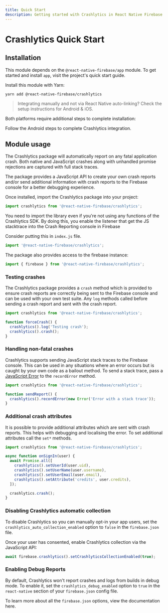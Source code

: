 ```yaml
---
title: Quick Start
description: Getting started with Crashlytics in React Native Firebase
---
```


# Crashlytics Quick Start

## Installation

This module depends on the `@react-native-firebase/app` module. To get started and install `app`,
visit the project's <Anchor version={false} group={false} href="/quick-start">quick start</Anchor> guide.

Install this module with Yarn:

```bash
yarn add @react-native-firebase/crashlytics
```

> Integrating manually and not via React Native auto-linking? Check the setup instructions for <Anchor version group href="/android">Android</Anchor> & <Anchor version group href="/ios">iOS</Anchor>.

Both platforms require additional steps to complete installation:

<Grid columns="2">
	<Block
		title="Android: Additional Steps"
		to="/android-setup"
		icon="android"
		color="#4CAF50"
	>
		Follow the Android steps to complete Crashlytics integration.
  </Block>
</Grid>

## Module usage

The Crashlytics package will automatically report on any fatal application crash. Both native and JavaScript
crashes along with unhandled promise rejections are captured with full stack traces.

The package provides a JavaScript API to create your own crash reports and/or send additional information
with crash reports to the Firebase console for a better debugging experience.

Once installed, import the Crashlytics package into your project:

```js
import crashlytics from '@react-native-firebase/crashlytics';
```

You need to import the library even if you're not using any functions of the Crashlytics SDK. By doing this, you enable the listener that get the JS stacktrace into the Crash Reporting console in Firebase

Consider putting this in `index.js` file.

```js
import '@react-native-firebase/crashlytics';
```

The package also provides access to the firebase instance:

```js
import { firebase } from '@react-native-firebase/crashlytics';
```

### Testing crashes

The Crashlytics package provides a `crash` method which is provided to ensure crash reports are correctly
being sent to the Firebase console and can be used with your own test suite. Any `log` methods called before
sending a crash report and sent with the crash report.

```js
import crashlytics from '@react-native-firebase/crashlytics';

function forceCrash() {
  crashlytics().log('Testing crash');
  crashlytics().crash();
}
```

### Handling non-fatal crashes

Crashlytics supports sending JavaScript stack traces to the Firebase console. This can be used in any situations
where an error occurs but is caught by your own code as a bailout method. To
send a stack trace, pass a [JavaScript Error](https://developer.mozilla.org/en-US/docs/Web/JavaScript/Reference/Global_Objects/Error)
to the `recordError` method.

```js
import crashlytics from '@react-native-firebase/crashlytics';

function sendReport() {
  crashlytics().recordError(new Error('Error with a stack trace'));
}
```

### Additional crash attributes

It is possible to provide additional attributes which are sent with crash reports. This helps with debugging and
localising the error. To set additional attributes call the `set*` methods.

```js
import crashlytics from '@react-native-firebase/crashlytics';

async function onSignIn(user) {
  await Promise.all([
    crashlytics().setUserId(user.uid),
    crashlytics().setUserName(user.username),
    crashlytics().setUserEmail(user.email),
    crashlytics().setAttribute('credits', user.credits),
  ]);

  crashlytics.crash();
}
```

### Disabling Crashlytics automatic collection 

To disable Crashlytics so you can manually opt-in your app users, set the `crashlytics_auto_collection_enabled` option to `false` in the `firebase.json` file.

Once your user has consented, enable Crashlytics collection via the JavaScript API:

```js
await firebase.crashlytics().setCrashlyticsCollectionEnabled(true);
```


### Enabling Debug Reports
By default, Crashlytics won't report crashes and logs from builds in debug mode. To enable it, set the `crashlytics_debug_enabled` option to `true` in the `react-native` section of your `firebase.json` config file.

To learn more about all the `firebase.json` options, view the <Anchor version group="app" href="/reference/firebasejsonconfig">documentation here</Anchor>. 
